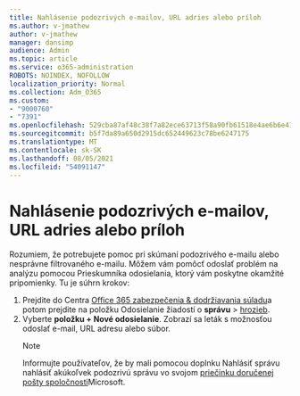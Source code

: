 ```yaml
---
title: Nahlásenie podozrivých e-mailov, URL adries alebo príloh
ms.author: v-jmathew
author: v-jmathew
manager: dansimp
audience: Admin
ms.topic: article
ms.service: o365-administration
ROBOTS: NOINDEX, NOFOLLOW
localization_priority: Normal
ms.collection: Adm_O365
ms.custom:
- "9000760"
- "7391"
ms.openlocfilehash: 529cba87af48c38f7a82ece63713f58a90fb61518e4ae6b6e41f0b4905dcd5ae
ms.sourcegitcommit: b5f7da89a650d2915dc652449623c78be6247175
ms.translationtype: MT
ms.contentlocale: sk-SK
ms.lasthandoff: 08/05/2021
ms.locfileid: "54091147"
---
```

# <a name="report-suspicious-emails-urls-or-attachments"></a>Nahlásenie podozrivých e-mailov, URL adries alebo príloh

Rozumiem, že potrebujete pomoc pri skúmaní podozrivého e-mailu alebo nesprávne filtrovaného e-mailu. Môžem vám pomôcť odoslať problém na analýzu pomocou Prieskumníka odosielania, ktorý vám poskytne okamžité pripomienky. Tu je súhrn krokov:

1. Prejdite do Centra [Office 365 zabezpečenia & dodržiavania súladu](https://go.microsoft.com/fwlink/p/?linkid=2077143)a potom prejdite na položku Odosielanie žiadostí o **správu**  >  [hrozieb](https://go.microsoft.com/fwlink/?linkid=2101521).
2. Vyberte **položku + Nové odosielanie**. Zobrazí sa leták s možnosťou odoslať e-mail, URL adresu alebo súbor.
    > [!NOTE]
    > Informujte používateľov, že by mali pomocou doplnku Nahlásiť správu nahlásiť akúkoľvek podozrivú správu vo svojom [priečinku doručenej pošty spoločnosti](https://go.microsoft.com/fwlink/?linkid=2092385)Microsoft.
